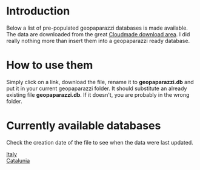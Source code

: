 # Introduction #

Below a list of pre-populated geopaparazzi databases is made available. The data are downloaded from the great [Cloudmade download area](http://downloads.cloudmade.com/). I did really nothing more than insert them into a geopaparazzi ready database.

# How to use them #

Simply click on a link, download the file, rename it to **geopaparazzi.db** and put it in your current geopaparazzi folder. It should substitute an already existing file **geopaparazzi.db**. If it doesn't, you are probably in the wrong folder.

# Currently available databases #

Check the creation date of the file to see when the data were last updated.

[Italy](http://code.google.com/p/geopaparazzi/downloads/detail?name=italy_geopaparazzi.db&can=2&q=)
<br>
<a href='http://code.google.com/p/geopaparazzi/downloads/detail?name=catalunia_geopaparazzi.db&can=2&q='>Catalunia</a>